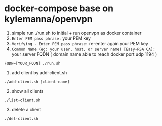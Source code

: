# docker-compose base on kylemanna/openvpn

1. simple run ./run.sh to initial + run openvpn as docker container
1. `Enter PEM pass phrase:` your PEM key
1. `Verifying - Enter PEM pass phrase:` re-enter again your PEM key
1. `Common Name (eg: your user, host, or server name) [Easy-RSA CA]:` your server FQDN ( domain name able to reach docker port udp 1194 )

```
FQDN=[YOUR_FQDN] ./run.sh
```

1. add client by add-client.sh

```
./add-client.sh [client-name]
```

2. show all clients
```
./list-client.sh
```

3. delete a client
```
./del-client.sh
```
